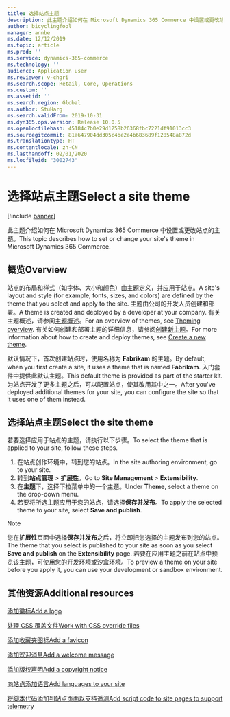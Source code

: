 ```yaml
---
title: 选择站点主题
description: 此主题介绍如何在 Microsoft Dynamics 365 Commerce 中设置或更改站点的主题。
author: bicyclingfool
manager: annbe
ms.date: 12/12/2019
ms.topic: article
ms.prod: ''
ms.service: dynamics-365-commerce
ms.technology: ''
audience: Application user
ms.reviewer: v-chgri
ms.search.scope: Retail, Core, Operations
ms.custom: ''
ms.assetid: ''
ms.search.region: Global
ms.author: StuHarg
ms.search.validFrom: 2019-10-31
ms.dyn365.ops.version: Release 10.0.5
ms.openlocfilehash: 45184c7b0e29d1258b26368fbc7221df91013cc3
ms.sourcegitcommit: 81a647904dd305c4be2e4b683689f128548a872d
ms.translationtype: HT
ms.contentlocale: zh-CN
ms.lasthandoff: 02/01/2020
ms.locfileid: "3002743"
---
```

# <a name="select-a-site-theme"></a><span data-ttu-id="9928d-103">选择站点主题</span><span class="sxs-lookup"><span data-stu-id="9928d-103">Select a site theme</span></span>


[!include [banner](includes/banner.md)]

<span data-ttu-id="9928d-104">此主题介绍如何在 Microsoft Dynamics 365 Commerce 中设置或更改站点的主题。</span><span class="sxs-lookup"><span data-stu-id="9928d-104">This topic describes how to set or change your site's theme in Microsoft Dynamics 365 Commerce.</span></span>

## <a name="overview"></a><span data-ttu-id="9928d-105">概览</span><span class="sxs-lookup"><span data-stu-id="9928d-105">Overview</span></span>

<span data-ttu-id="9928d-106">站点的布局和样式（如字体、大小和颜色）由主题定义，并应用于站点。</span><span class="sxs-lookup"><span data-stu-id="9928d-106">A site's layout and style (for example, fonts, sizes, and colors) are defined by the theme that you select and apply to the site.</span></span> <span data-ttu-id="9928d-107">主题由公司的开发人员创建和部署。</span><span class="sxs-lookup"><span data-stu-id="9928d-107">A theme is created and deployed by a developer at your company.</span></span> <span data-ttu-id="9928d-108">有关主题概述，请参阅[主题概述](http://)。</span><span class="sxs-lookup"><span data-stu-id="9928d-108">For an overview of themes, see [Theming overview](http://).</span></span> <span data-ttu-id="9928d-109">有关如何创建和部署主题的详细信息，请参阅[创建新主题](http://)。</span><span class="sxs-lookup"><span data-stu-id="9928d-109">For more information about how to create and deploy themes, see [Create a new theme](http://).</span></span>

<span data-ttu-id="9928d-110">默认情况下，首次创建站点时，使用名称为 **Fabrikam** 的主题。</span><span class="sxs-lookup"><span data-stu-id="9928d-110">By default, when you first create a site, it uses a theme that is named **Fabrikam**.</span></span> <span data-ttu-id="9928d-111">入门套件中提供此默认主题。</span><span class="sxs-lookup"><span data-stu-id="9928d-111">This default theme is provided as part of the starter kit.</span></span> <span data-ttu-id="9928d-112">为站点开发了更多主题之后，可以配置站点，使其改用其中之一。</span><span class="sxs-lookup"><span data-stu-id="9928d-112">After you've deployed additional themes for your site, you can configure the site so that it uses one of them instead.</span></span>

## <a name="select-the-site-theme"></a><span data-ttu-id="9928d-113">选择站点主题</span><span class="sxs-lookup"><span data-stu-id="9928d-113">Select the site theme</span></span>

<span data-ttu-id="9928d-114">若要选择应用于站点的主题，请执行以下步骤。</span><span class="sxs-lookup"><span data-stu-id="9928d-114">To select the theme that is applied to your site, follow these steps.</span></span>

1. <span data-ttu-id="9928d-115">在站点创作环境中，转到您的站点。</span><span class="sxs-lookup"><span data-stu-id="9928d-115">In the site authoring environment, go to your site.</span></span>
1. <span data-ttu-id="9928d-116">转到**站点管理** \> **扩展性**。</span><span class="sxs-lookup"><span data-stu-id="9928d-116">Go to **Site Management** \> **Extensibility**.</span></span>
1. <span data-ttu-id="9928d-117">在**主题**下，选择下拉菜单中的一个主题。</span><span class="sxs-lookup"><span data-stu-id="9928d-117">Under **Theme**, select a theme on the drop-down menu.</span></span>
1. <span data-ttu-id="9928d-118">若要将所选主题应用于您的站点，请选择**保存并发布**。</span><span class="sxs-lookup"><span data-stu-id="9928d-118">To apply the selected theme to your site, select **Save and publish**.</span></span>

> [!NOTE]
> <span data-ttu-id="9928d-119">您在**扩展性**页面中选择**保存并发布**之后，将立即把您选择的主题发布到您的站点。</span><span class="sxs-lookup"><span data-stu-id="9928d-119">The theme that you select is published to your site as soon as you select **Save and publish** on the **Extensibility** page.</span></span> <span data-ttu-id="9928d-120">若要在应用主题之前在站点中预览该主题，可使用您的开发环境或沙盒环境。</span><span class="sxs-lookup"><span data-stu-id="9928d-120">To preview a theme on your site before you apply it, you can use your development or sandbox environment.</span></span>

## <a name="additional-resources"></a><span data-ttu-id="9928d-121">其他资源</span><span class="sxs-lookup"><span data-stu-id="9928d-121">Additional resources</span></span>

[<span data-ttu-id="9928d-122">添加徽标</span><span class="sxs-lookup"><span data-stu-id="9928d-122">Add a logo</span></span>](add-logo.md)

[<span data-ttu-id="9928d-123">处理 CSS 覆盖文件</span><span class="sxs-lookup"><span data-stu-id="9928d-123">Work with CSS override files</span></span>](css-override-files.md)

[<span data-ttu-id="9928d-124">添加收藏夹图标</span><span class="sxs-lookup"><span data-stu-id="9928d-124">Add a favicon</span></span>](add-favicon.md)

[<span data-ttu-id="9928d-125">添加欢迎消息</span><span class="sxs-lookup"><span data-stu-id="9928d-125">Add a welcome message</span></span>](add-welcome-message.md)

[<span data-ttu-id="9928d-126">添加版权声明</span><span class="sxs-lookup"><span data-stu-id="9928d-126">Add a copyright notice</span></span>](add-copyright-notice.md)

[<span data-ttu-id="9928d-127">向站点添加语言</span><span class="sxs-lookup"><span data-stu-id="9928d-127">Add languages to your site</span></span>](add-languages-to-site.md)

[<span data-ttu-id="9928d-128">将脚本代码添加到站点页面以支持遥测</span><span class="sxs-lookup"><span data-stu-id="9928d-128">Add script code to site pages to support telemetry</span></span>](add-telemetry.md)

